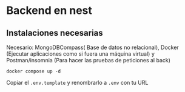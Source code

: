 # Backend en nest

## Instalaciones necesarias
Necesario: MongoDBCompass( Base de datos no relacional),
Docker (Ejecutar aplicaciones como si fuera una máquina virtual)
y Postman/insomnia (Para hacer las pruebas de peticiones al back)

```
docker compose up -d

```

Copiar el `.env.template` y renombrarlo a `.env` con tu URL

